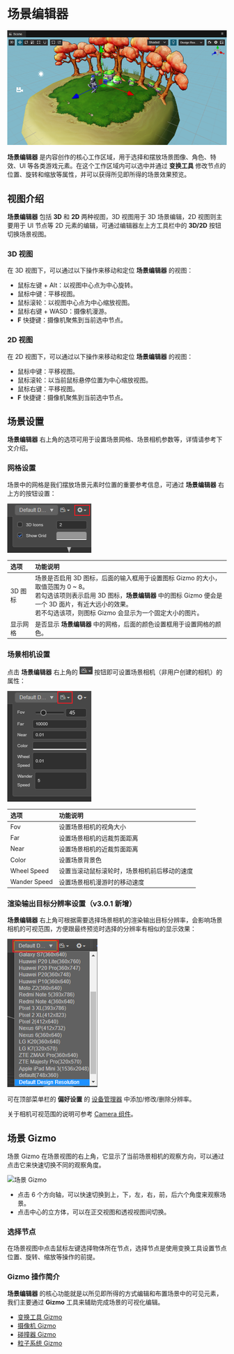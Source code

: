 # 场景编辑器

![scene](images/scene.png)

**场景编辑器** 是内容创作的核心工作区域，用于选择和摆放场景图像、角色、特效、UI 等各类游戏元素。在这个工作区域内可以选中并通过 **变换工具** 修改节点的位置、旋转和缩放等属性，并可以获得所见即所得的场景效果预览。

## 视图介绍

**场景编辑器** 包括 **3D** 和 **2D** 两种视图，3D 视图用于 3D 场景编辑，2D 视图则主要用于 UI 节点等 2D 元素的编辑，可通过编辑器左上方工具栏中的 **3D/2D** 按钮切换场景视图。

### 3D 视图

在 3D 视图下，可以通过以下操作来移动和定位 **场景编辑器** 的视图：
- 鼠标左键 + Alt：以视图中心点为中心旋转。
- 鼠标中键：平移视图。
- 鼠标滚轮：以视图中心点为中心缩放视图。
- 鼠标右键 + WASD：摄像机漫游。
- **F** 快捷键：摄像机聚焦到当前选中节点。

### 2D 视图

在 2D 视图下，可以通过以下操作来移动和定位 **场景编辑器** 的视图：
- 鼠标中键：平移视图。
- 鼠标滚轮：以当前鼠标悬停位置为中心缩放视图。
- 鼠标右键：平移视图。
- **F** 快捷键：摄像机聚焦到当前选中节点。

## 场景设置

**场景编辑器** 右上角的选项可用于设置场景网格、场景相机参数等，详情请参考下文介绍。

### 网格设置

场景中的网格是我们摆放场景元素时位置的重要参考信息，可通过 **场景编辑器** 右上方的按钮设置：

![Gizmo](images/scene-grid.png)

| 选项 | 功能说明 |
| :-- | :-- |
| 3D 图标 | 场景是否启用 3D 图标，后面的输入框用于设置图标 Gizmo 的大小，取值范围为 0 ~ 8。<br>若勾选该项则表示启用 3D 图标，**场景编辑器** 中的图标 Gizmo 便会是一个 3D 面片，有近大远小的效果。<br>若不勾选该项，则图标 Gizmo 会显示为一个固定大小的图片。 |
| 显示网格 | 是否显示 **场景编辑器** 中的网格，后面的颜色设置框用于设置网格的颜色。 |

### 场景相机设置

点击 **场景编辑器** 右上角的 ![set camera](images/set-camera.png) 按钮即可设置场景相机（非用户创建的相机）的属性：

![scene camera](images/scene-camera.png)

| 选项 | 功能说明 |
| :-- | :-- |
| Fov | 设置场景相机的视角大小 |
| Far | 设置场景相机的远裁剪面距离 |
| Near  | 设置场景相机的近裁剪面距离 |
| Color | 设置场景背景色 |
| Wheel Speed  | 设置当滚动鼠标滚轮时，场景相机前后移动的速度 |
| Wander Speed | 设置场景相机漫游时的移动速度 |

### 渲染输出目标分辨率设置（v3.0.1 新增）

**场景编辑器** 右上角可根据需要选择场景相机的渲染输出目标分辨率，会影响场景相机的可视范围，方便跟最终预览时选择的分辨率有相似的显示效果：

![scene resolution](images/scene-resolution.png)

可在顶部菜单栏的 **偏好设置** 的 [设备管理器](../preferences/index.md#%E8%AE%BE%E5%A4%87%E7%AE%A1%E7%90%86%E5%99%A8) 中添加/修改/删除分辨率。

关于相机可视范围的说明可参考 [Camera 组件](../components/camera-component.md)。

## 场景 Gizmo

场景 Gizmo 在场景视图的右上角，它显示了当前场景相机的观察方向，可以通过点击它来快速切换不同的观察角度。

![场景 Gizmo](images/scene-gizmo.png)

- 点击 6 个方向轴，可以快速切换到上，下，左，右，前，后六个角度来观察场景。
- 点击中心的立方体，可以在正交视图和透视视图间切换。

### 选择节点

在场景视图中点击鼠标左键选择物体所在节点，选择节点是使用变换工具设置节点位置、旋转、缩放等操作的前提。

### Gizmo 操作简介

**场景编辑器** 的核心功能就是以所见即所得的方式编辑和布置场景中的可见元素，我们主要通过 **Gizmo** 工具来辅助完成场景的可视化编辑。

- [变换工具 Gizmo](../toolbar/index.md)
- [摄像机 Gizmo](./camera-gizmo.md)
- [碰撞器 Gizmo](./collider-gizmo.md)
- [粒子系统 Gizmo](./particle-system-gizmo.md)
